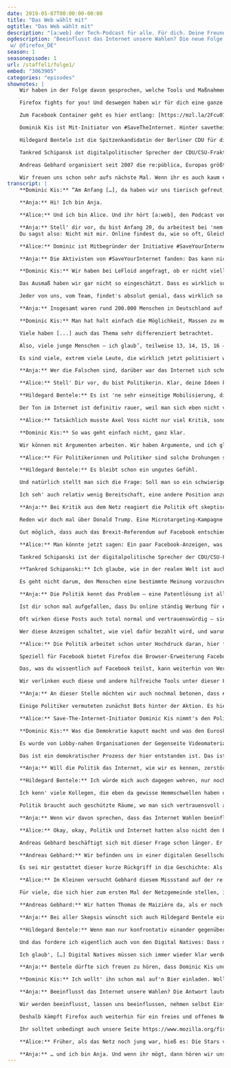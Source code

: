 ```yaml
---
date: 2019-05-07T00:00:00-00:00
title: "Das Web wählt mit"
ogtitle: "Das Web wählt mit"
description: "[a:web] der Tech-Podcast für alle. Für dich. Deine Freunde. Deine Mutter. Das Web und die Straße. Präsentiert wird [a:web] von Firefox – immer auf deiner Seite und für Menschen, statt für Profit."
ogdescription: "Beeinflusst das Internet unsere Wahlen? Die neue Folge von [a:web] spricht u.a. mit @uploadfilter, @hildebentele und dem Gründer der @republica. Denn: Das Internet, das sind wir. Reinhören & Teilen! Denn bald ist #Europawahl!
 w/ @firefox_DE"
season: 1
seasonepisode: 1
url: /staffel1/folge1/
embed: "3063905"
categories: "episodes"
shownotes: |
    Wir haben in der Folge davon gesprochen, welche Tools und Maßnahmen dir helfen können, dich online vor Misinformation und Manipulation zu schützen. Gerade jetzt, so kurz vor der Europawahl ist das besonders wichtig.

    Firefox fights for you! Und deswegen haben wir für dich eine ganze Website voller Informationen rund um die Wahl, Online-Trackingund “political Ad-Targeting“ zusammengestellt: [http://mzl.la/EU-Wahl](http://mzl.la/EU-Wahl )

    Zum Facebook Container geht es hier entlang: [https://mzl.la/2Fcu07J](https://mzl.la/2Fcu07J)

    Dominik Kis ist Mit-Initiator von #SaveTheInternet. Hinter savetheinternet.info steht eine große und vielfältige Gruppe von Menschen, die alle das gleiche Ziel haben: das Internet zu retten. Sie handeln völlig unparteiisch und distanzieren sich formal von allen politischen Orientierungen. Mehr Infos findet ihr hier: [https://savetheinternet.info/](https://savetheinternet.info/)

    Hildegard Bentele ist die Spitzenkandidatin der Berliner CDU für die Europawahl 2019. Bentele ist Politologin, von Beruf Diplomatin und sitzt seit 2011 im Berliner Abgeordnetenhaus. Dort wirkt sie als Vize-Fraktionschefin und Bildungsexpertin der Fraktion.

    Tankred Schipansk ist digitalpolitischer Sprecher der CDU/CSU-Fraktion im Bundestag. Laut einer Stellungnahme findet er: “Ein besserer Schutz von Urheberrechten darf nicht dazu führen, dass das freie Internet eingeschränkt, also letztlich das Hochladen von urheberrechtlich zulässigen Inhalten mit der Folge blockiert wird, dass damit Einschränkungen für die freie Meinungsäußerung verbunden sind.”

    Andreas Gebhard organisiert seit 2007 die re:pùblica, Europas größte Veranstaltung für die digitale Gesellschaft. Als Politiker und Unternehmer blickt Gebhard sowohl in der politischen als auch in der digitalen Welt auf eine lange Karriere zurück. Er war Pressesprecher der Grünen und des Vereins Linuxtag.

    Wir freuen uns schon sehr aufs nächste Mal. Wenn ihr es auch kaum erwarten könnt, schaut euch schon mal die Arbeit von Tonya Diebel an, unserem nächsten Gast.
transcript: |
    **Dominic Kis:** “Am Anfang […], da haben wir uns tierisch gefreut, als wir 50.000 Unterschriften auf der Petition hatten und haben, glaub' ich, 'ne Pressemitteilung an alle raus geschickt (lacht), die uns dann relativ zügig als Spam markiert haben und wir dann 'ne Zeit lang keine E-Mails mehr an die schreiben durften.”

    **Anja:** Hi! Ich bin Anja.

    **Alice:** Und ich bin Alice. Und ihr hört [a:web], den Podcast von Firefox. Seit fast 20 Jahren engagiert sich Firefox jetzt schon für ein freies, transparentes Internet, das allen Menschen gleichermaßen offen steht. In diesem Podcast geht es darum, was das für uns heißt – und warum das überhaupt wichtig ist. Heute heißt es: Das Web wählt mit. Wir wollen wissen: Inwieweit beeinflusst das Internet heute Wahlen?

    **Anja:** Stell' dir vor, du bist Anfang 20, du arbeitest bei 'nem IT-Unternehmen und bist eigentlich 'n ganz normaler Typ. Und dann kommt eine Partei um die Ecke und stellt ein Gesetz vor, dass dein Leben ein Stück weit auf den Kopf stellen könnte.
    Du sagst also: Nicht mit mir. Online findest du, wie so oft, Gleichgesinnte, die das genauso sehen. Ihr vernetzt euch also, um gegen dieses neue Gesetz zu protestieren. Und plötzlich geht alles ganz schnell: Plötzlich stehst du auf Bühnen. Du hältst Reden, gibst Interviews. Du konfrontierst Politiker, die alt genug sind, um deine Eltern zu sein. Und alles, was du sagst, verbreitet sich im Handumdrehen auf Facebook, Twitter, YouTube. Plötzlich Politiker – so ging es Dominic Kis. Von dem haben wir eben zu Anfang schon gehört.

    **Alice:** Dominic ist Mitbegründer der Initiative #SaveYourInternet, die monatelang gegen die umstrittene EU-Reform des Urheberrechts kämpfte. Gerade Artikel 13 der Reform ist den Aktivisten ein Dorn im Auge. Der verpflichtet große Online-Plattformen dazu, Inhalte schon beim Upload auf mögliche Urheberrechtsverletzungen zu prüfen – und sie gegebenenfalls zu sperren. #SaveYourInternet sieht in solchen Upload-Filtern ein Zensurwerkzeug, das den freien Meinungsaustausch im Netz bedroht. So ein Upload-Filter kann nämlich nur erkennen, ob ein Bild oder ein Video urheberrechtlich geschützt ist, nicht aber, in welchem Kontext es genutzt wird. Damit sind unsere geliebten GIFs ebenso bedroht wie Memes, Satire-Videos und andere Internet-Lieblinge.

    **Anja:** Die Aktivisten von #SaveYourInternet fanden: Das kann nicht sein. Und mit dieser Ansicht stehen sie nicht allein da. Anfangs hatten sie auf eine Million Unterschriften für ihre Online-Petition gehofft und hielten das für optimistisch. Inzwischen haben sie die Fünf-Millionen-Marke geknackt. Rund 1,3 Millionen Unterschriften stammen aus Deutschland. Auch für Dominic Kis war diese gigantische Resonanz eine Überraschung.

    **Dominic Kis:** Wir haben bei LeFloid angefragt, ob er nicht vielleicht 'n Video drüber machen würde. […] Und allein durch das Video haben wir dann, ich glaub', auch fast zwei Millionen Unterschriften innerhalb von zwei, drei Tagen zusammen gehabt. Ja, haben wir uns tierisch gefreut.

    Das Ausmaß haben wir gar nicht so eingeschätzt. Dass es wirklich so groß wird. […]

    Jeder von uns, vom Team, findet's absolut genial, dass wirklich so viele Leute da hinten dran stehen, und dass das Commitment so riesig ist. Ich mein', wir hatten Demos teilweise in Bremen bei acht Grad und Regen – also das perfekte Demowetter, wo man eigentlich am liebsten zu Hause bleibt. Und selbst da sind knapp drei-, viertausend Leute noch gekommen.

    **Anja:** Insgesamt waren rund 200.000 Menschen in Deutschland auf der Straße, um gegen die Urheberrechtsreform zu protestieren. Im EU-Parlament wurde sie dennoch beschlossen. #SaveYourInternet gibt sich deswegen noch lange nicht geschlagen. Sie nehmen den Erfolg ihrer Initiative als Beweis dafür, wozu das Internet in der Lage ist -- auch auf dem politischen Parkett. Deshalb wollen sie weiterhin für ein offenes und freies Netz eintreten.

    **Dominic Kis:** Man hat halt einfach die Möglichkeit, Massen zu mobilisieren für ein Thema, das wichtig ist.

    Viele haben [...] auch das Thema sehr differenziert betrachtet.

    Also, viele junge Menschen – ich glaub’, teilweise 13, 14, 15, 16 – [...] die richtig geile Videos dazu gemacht haben. Die einfach sich das Thema genau angeschaut haben und gemerkt haben, okay, das sind die Punkte [...] die in der Debatte nicht gut sind

    Es sind viele, extrem viele Leute, die wirklich jetzt politisiert worden sind. Die gesagt haben, ja, jetzt geh’ ich auch mal Europa wählen und mach’ mir auch Gedanken, wen ich wählen will, denn ich will nicht die Falschen wählen.

    **Anja:** Wer die Falschen sind, darüber war das Internet sich schnell einig. Der CDU-Politiker Axel Voss war in Deutschland zum Gesicht des Urheberrechtsreform geworden. Die CDU -Gruppe im Europaparlament hatte aller Proteste zum Trotz für die Reform gestimmt. Und die Quittung ließ nicht lange auf sich warten: Noch am Tag der Abstimmung trendete in den sozialen Medien deutschlandweit der Hashtag, Nie mehr CDU. Der anstehenden Europa-Wahl Ende Mai blickt die Partei nicht ohne Sorge entgegen. Wie stark ist der Einfluss aus dem Netz wirklich?

    **Alice:** Stell' Dir vor, du bist Politikerin. Klar, deine Ideen kommen vielleicht nicht bei allen gut an, aber du hast du dich immer nach bestem Wissen und Gewissen für das Gemeinwohl eingesetzt. Das Internet ist dabei nur ein Werkzeug für dich. Du benutzt es, um E-Mails zu schreiben, Fotos zu verschicken oder auch mal was zu posten. Und dann, ganz plötzlich, gehörst du zu den Bösen. Plötzlich sind da Menschen, die du gar nicht kennst – aber für die bist du der Feind. Zumindest behandeln sie dich so.

    **Hildegard Bentele:** Es ist 'ne sehr einseitige Mobilisierung, die dann auch oft in den Echokammern bleibt. Es gibt eben auf Twitter oder auf Facebook auch nicht die Möglichkeit einer richtigen Diskussion.

    Der Ton im Internet ist definitiv rauer, weil man sich eben nicht von Angesicht zu Angesicht gegenüber stellt. Da spielt auch die Anonymität mit rein. Mich hat das schon erschreckt, auch als Politikerin. Die Drohungen, bis hin zu Morddrohungen, Bombendrohungen, die eben gegen den Axel Voss ausgesprochen wurden.

    **Alice:** Tatsächlich musste Axel Voss nicht nur viel Kritik, sondern auch massive Drohungen über sich ergehen lassen. Den sollte man kalt machen, stand an einigen Stellen im Netz zu lesen. #SaveYourInternet distanziert sich von solchen Methoden ganz klar; das betont Dominic Kis ausdrücklich.

    **Dominic Kis:** So was geht einfach nicht, ganz klar.

    Wir können mit Argumenten arbeiten. Wir haben Argumente, und ich glaub', solche Argumente sind wesentlich einschlagender als irgendwelche Morddrohungen.

    **Alice:** Für Politikerinnen und Politiker sind solche Drohungen schwer einzuordnen. Meist heißt es dann einfach: Das kam aus dem Internet. Sowas verunsichert natürlich – nicht nur die Betroffenen, sondern auch die Beobachter. Das sagt auch Hildegard Bentele.

    **Hildegard Bentele:** Es bleibt schon ein ungutes Gefühl.

    Und natürlich stellt man sich die Frage: Soll man so ein schwieriges Dossier, wo man eben vielleicht sehr großen Interessen auf die Füße treten muss, soll man so ein Dossier überhaupt übernehmen? Kann man da so viel Widerstand leisten?

    Ich seh' auch relativ wenig Bereitschaft, eine andere Position anzunehmen und zu tolerieren und eben auch eine demokratische Entscheidung zu respektieren. Jede demokratische Entscheidung kann ja auch widerrufen werden über einen demokratischen Prozess. Diese Absolutstellungen und diese extremen Positionen, die da teilweise eingenommen werden – die erschrecken mich.

    **Anja:** Bei Kritik aus dem Netz reagiert die Politik oft skeptisch. Manchmal wirkt das wie ein regelrechter Beißreflex. Fairerweise muss man sagen: Es gibt durchaus Gründe dafür. Schließlich erleben wir immer wieder, wie die Möglichkeiten des Internets missbraucht werden, um Wahlen nicht nur zu beeinflussen, sondern zu manipulieren. Da werden Telefone abgehört, Konten gehackt und Daten geleakt, um der einen oder der anderen Seite im Wahlkampf zu schaden. Stimmen werden nicht durch Argumente gewonnen, sondern durch gezielte Desinformation.

    Reden wir doch mal über Donald Trump. Eine Microtargeting-Kampagne hat ihm vielleicht auch den Einzug ins weiße Haus erleichtert. Die Daten von Millionen Facebook-Nutzern wurden angezapft und ausgewertet, um Trumps Botschaft diesen Nutzern schmackhaft zu machen.

    Gut möglich, dass auch das Brexit-Referendum auf Facebook entschieden wurde. Das britische Parlament wirft der Plattform jedenfalls vor, wissentlich gegen Datenschutz- und Wettbewerbsrecht verstoßen zu haben. Für den EU-Austritt Großbritanniens wurde auf Facebook nämlich mit reißerischen Anzeigen geworben. Inhaltlich waren die großteils falsch: Da wurde zum Beispiel behauptet, die Türkei würde der EU beitreten, und deshalb stünde den EU-Staaten nun eine riesige Zuwanderungswelle ins Haus – der Brexit wäre die letzte Chance, dem zu entgehen. Nichts davon stimmt. Aber vieles davon kann an den richtigen Stellen Angst machen. Und Angst ist bekanntlich ein schlechter Ratgeber.

    **Alice:** Man könnte jetzt sagen: Ein paar Facebook-Anzeigen, was soll's? Das Problem dabei ist, dass es heute Möglichkeiten zur Wahlbeeinflussung, an die noch vor wenigen Jahren niemand gedacht hat. Falsche oder irreführende Informationen lassen sich schneller und zielgerichteter verbreiten denn je. Die Politik steht dieser Entwicklung bisher noch relativ hilflos gegenüber.

    Tankred Schipanski ist der digitalpolitische Sprecher der CDU/CSU-Fraktion im Bundestag. Hier wird die Problematik schon länger besprochen. Am Rande einer Anhörung sagte er Folgendes:**

    **Tankred Schipanski:** Ich glaube, wie in der realen Welt ist auch das Internet kein rechtsfreier Raum. Von daher haben wir 'ne ganz klassische Medienregulierung in den klassischen Medien. Wir haben, glaub' ich, sehr intensiv diskutiert, wie muss ich das auch auf soziale Netzwerke oder insbesondere auch die Plattformen ausdehnen. Die fallen gegenwärtig faktisch in eine Regulierungslücke, beziehungsweise sind bewusst noch nicht reguliert. Wir merken aber, dass zunehmend gerade soziale Netzwerke und Plattformen meinungsbildende Relevanz haben. Und wenn man dies hat, dann ist das deutsche Recht ganz klar: Es muss auch hier Vielfalt gesichert werden; es muss Regulierung stattfinden.

    Es geht nicht darum, den Menschen eine bestimmte Meinung vorzuschreiben, aber eben aufzuzeigen, es gibt unterschiedliche Sichtweisen auf ein Problem. Das ist wie im Deutschen Bundestag, wenn wir eine Debatte haben, dass wir eben […] Rede und Gegenrede haben, und dass sich ein Bürger, der sich politisch bilden will, auch eine Debatte bis zum Schluss ansehen muss, um eben Rede und Gegenrede da zu erhalten.

    **Anja:** Die Politik kennt das Problem – eine Patentlösung ist allerdings noch nicht in Sicht. Solange regiert weiter Unsicherheit im Netz, denn es kann jeden treffen – auch dich. Man muss keinen groben Fehler begehen oder einen falschen Klick tun, um Ziel einer Desinformations-Kampagne zu werden. Es reicht schon aus, im Internet unterwegs zu sein.

    Ist dir schon mal aufgefallen, dass Du online ständig Werbung für ein Produkt angezeigt kriegst, nachdem du danach gesucht hast? Dahinter steckt keine Zauberei, sondern simples Tracking. Viele Webseiten sammeln standardmäßig Daten und Informationen zu deinem Online-Verhalten. Du kriegst davon vielleicht gar nichts mit, aber alles, was du tust, wird abgespeichert und ausgewertet. Auf Grundlage dieser Daten wird dann an allen möglichen Stellen Werbung angezeigt, die speziell für dich gedacht ist. Vor Wahlen werden diese Systeme auch oft dafür benutzt, um Propaganda und Fehlinformationen auf Sozialen Medien zu verbreiten.

    Oft wirken diese Posts auch total normal und vertrauenswürdig – sie wurden schon eifrig kommentiert, geliked und geshared. Jedenfalls mag das für dich so aussehen. Aber hier können Zahlen lügen. Sie lassen sich zum Beispiel durch Bots rasant in die Höhe treiben. So wird dir der Eindruck vermittelt, du hättest eine große, populäre Story vor dir, während du tatsächlich dabei bist, auf Fake News hereinzufallen.

    Wer diese Anzeigen schaltet, wie viel dafür bezahlt wird, und warum gerade du das zu sehen kriegst – all das behalten die Plattformen in der Regel für sich.

    **Alice:** Die Politik arbeitet schon unter Hochdruck daran, hier für mehr Transparenz zu sorgen. Darauf musst du aber nicht warten. Es gibt ein paar ganz einfache Möglichkeiten, wie du dich heute schon vor Manipulation im Netz schützen kannst. Du kannst zum Beispiel ganz einfach im Privaten Modus surfen. So werden viele dieser Tracker geblockt, sodass viel weniger Daten über Dein Online-Verhalten gesammelt werden können.

    Speziell für Facebook bietet Firefox die Browser-Erweiterung Facebook Container an. So wird es Facebook erschwert, deine Aktivitäten online zu verfolgen.

    Das, was du wissentlich auf Facebook teilst, kann weiterhin von Werbetreibenden genutzt werden – alles andere bleibt deine Privatsache.

    Wir verlinken euch diese und andere hilfreiche Tools unter dieser Folge in den Show Notes. Sie alle sind mit wenigen Klicks ganz fix installiert. Das ist ein guter erster Schritt, um dich für die Europawahl vor Desinformation und anderen Manipulationsversuchen.

    **Anja:** An dieser Stelle möchten wir auch nochmal betonen, dass #SaveYourInternet sich keiner unlauteren Mittel bedient hat, um Wählerentscheidungen zu beeinflussen. Trotzdem wurde die Initiative mehr als nur einmal mit digitalen Unruhestiftern in einen Topf geworfen –- da ist er wieder, der Beißreflex.

    Einige Politiker vermuteten zunächst Bots hinter der Aktion. Es hieß, die Kampagne sei von Google gekauft, weil viele Protest-Mails an die Abgeordneten von Gmail-Konten kamen. Klingt nach Satire, ist aber so.

    **Alice:** Save-The-Internet-Initiator Dominic Kis nimmt's den Politikern nicht übel. Sie meinen das nicht böse, glaubt er. Sie verstehen einfach nicht, wie das Internet funktioniert. Den Vorwurf, #SaveYourInternet könnte die Demokratie beschädigen, weist er von sich.

    **Dominic Kis:** Was die Demokratie kaputt macht und was den Euroskeptikern extrem in die Hände spielt, das ist das, was die EU gerade gemacht hat: Der Prozess wurde als Mob bezeichnet, er wurde mit Brexit-Panikmache verglichen.

    Es wurde von Lobby-nahen Organisationen der Gegenseite Videomaterial produziert, was von der offiziellen Seite des EU-Parlaments veröffentlicht wurde.

    Das ist ein demokratischer Prozess der hier entstanden ist. Das ist doch genauso, wenn die Parteien hingehen und Wahlwerbung machen. Nur machen wir halt keine Wahlwerbung für 'ne Partei, sondern wir sagen einfach, hier, Partei so und so [...] machen euer Internet kaputt.

    **Anja:** Will die Politik das Internet, wie wir es kennen, zerstören? Hildegard Bentele sieht das ganz und gar nicht so. Dafü hat sie mit dem Internet gar nicht genug am Hut. Sie ist eher besorgt über den wachsenden Einfluss des Netz auf die Politik.

    **Hildegard Bentele:** Ich würde mich auch dagegen wehren, nur noch über das Internet wahrgenommen zu werden sozusagen.

    Ich kenn' viele Kollegen, die eben da gewisse Hemmschwellen haben oder Berührungsängste, nur noch über das Internet zu kommunizieren oder Politik zu machen.

    Politik braucht auch geschützte Räume, wo man sich vertrauensvoll austauschen kann. Wo man ein Pro und Kontra erwägen kann, bevor man mit einer vorgefertigten Position rausgeht und die sofort in den Raum stellt. Gutes Beispiel auch: Die Koalitionsverhandlungen zu Jamaika, die auch darunter gelitten haben, dass ständig Informationen rausgegeben wurden, die dann breit gestreut wurden, kaputt gemacht wurden. Ich glaube, Politik lebt eben auch von dem vertrauensvollen Dialog zwischen Menschen. Und der ist im Internet so nicht möglich.

    **Anja:** Wenn wir davon sprechen, dass das Internet Wahlen beeinflusst, dann müssen wir immer unterscheiden: Handelt es sich um einen demokratischen Prozess, der sich online organisiert – oder wird vielmehr versucht, einen demokratischen Prozess mit digitalen Hilfsmitteln zu manipulieren? Sagen hier Netzbürgerinnen und -bürger ihre Meinung – oder werden sie instrumentalisiert, um irgendeine Agenda zu pushen? Beides findet heute im Internet statt, und die Unterscheidung fällt nicht immer leicht. Dafür ist sie aber umso wichtiger. Das Internet gibt es nämlich genauso wenig, wie es die Politik gibt.

    **Alice:** Okay, okay, Politik und Internet hatten also nicht den besten Start zusammen. Aber, hey, wir haben jetzt 2019. Die beide werde in Zukunft nicht mehr ohne einander auskommen. Wie lässt sich also diese komplizierte Beziehung in bessere Bahnen lenken?

    Andreas Gebhard beschäftigt sich mit dieser Frage schon länger. Er blickt sowohl in der politischen als auch in der digitalen Welt auf eine lange Karriere zurückblickt. Er war Pressesprecher der Grünen und des Vereins Linuxtag. Seit 2007 organisiert er in Berlin die re:publica, Europas größte Konferenz für die digitale Gesellschaft. Die Differenzen zwischen Politik und Internet überraschen ihn nicht. Er glaubt, es fehlt an realen Berührungspunkten.

    **Andreas Gebhard:** Wir befinden uns in einer digitalen Gesellschaft, aber es gibt keine digitale Zivilgesellschaft, die über Netzaktivistinnen und -aktivisten hinausgeht. […] Es gibt keinen öffentlichen Raum, wo Bürgerinnen und Bürger sich aufgeklärt mit der digitalen Welt auseinander setzen können, physisch sich treffen können.

    Es sei mir gestattet dieser kurze Rückgriff in die Geschichte: Als die Industrialisierung da war, im 19. Jahrhundert, da […] hat sich komplett die Gewerkschaftsbewegung gebildet, wo sich Leute, die durch diese Veränderungen direkt in ihrer Arbeits- und Lebenswelt radikal betroffen waren, zusammengeschlossen haben und auch versucht haben, ihre eigenen Sachen durchsetzen. Solche Orte gibt es heute nicht, und das führt aus meiner Sicht dazu, dass es 'ne große Verunsicherung gibt in der Gesellschaft und auf der anderen Seite möglicherweise leichtfertig irgendwelche Parolen aufgenommen werden, weil der Diskursrahmen dazu fehlt.

    **Alice:** Im Kleinen versucht Gebhard diesem Missstand auf der re:publica zu begegnen. Unter Politikerinnen und Politikern ist die nämlich inzwischen zu einer beliebten Bühne geworden. Die SPD-Vorsitzende Andrea Nahles war ebenso zu Gast wie Malou Dreyer, die Ministerpräsidentin von Rheinland-Pfalz.

    Für viele, die sich hier zum ersten Mal der Netzgemeinde stellen, ist das schon eine Herausforderung, sagt Gebhard. Letztlich kommen die meisten aber gern wieder – weil die Gemeinde zwar groß und kritisch, aber auch fair ist. Auf der re:publica muss niemand Angst haben, von der Bühne gebuht zu werden. Das findet Gebhard auch wichtig.

    **Andreas Gebhard:** Wir hatten Thomas de Maizière da, als er noch Innenminister war. Da haben Leute von der Piratenpartei am Anfang protestiert. Aber das restliche Publikum fand das dann auch nicht so richtig cool, weil klar war: Jeder hat da vielleicht irgendwie was gegen, was der Innenminister macht – aber wenn da schon drei Leute […] auf der Bühne sind von uns oder vom Chaos-Computer-Club, die die bohrenden Fragen stellt, dann brauchen wir nicht noch einen, der dann 'nen Banner hoch hält.

    **Anja:** Bei aller Skepsis wünscht sich auch Hildegard Bentele eine Annäherung an die Netzgemeinde. Kritik aus dieser Richtung nimmt sie durchaus ernst. Sie findet es auch legitim, wenn Wählerinnen und Wähler durch Tweets, Facebook-Posts und Demos Druck erzeugen. Worauf sie noch wartet, ist die Bereitschaft, einen nächsten Schritt zu tun.

    **Hildegard Bentele:** Wenn man nur konfrontativ einander gegenübersteht, wird man keine Lösung finden. In der Politik ist der Kompromiss die Lösungsformel. Da müssen beide aufeinander zugehen. Und das kann eigentlich nur im Gespräch passieren.

    Und das fordere ich eigentlich auch von den Digital Natives: Dass man sich nicht nur vor sein Smartphone setzt und mit sich selbst spricht oder mit seiner Community, sondern das man eben mit denen spricht, die auch wirklich aktiv in der Politik [...] etwas gestalten können.

    Ich glaub', […] Digital Natives müssen sich immer wieder klar werden, inwieweit bespiel' ich die digitale Welt mit Fotos […] und Statements, und welcher Mensch bin ich in der realen Welt? Und da stößt Politik auch glaub' ich gerade drauf.

    **Anja:** Bentele dürfte sich freuen zu hören, dass Dominic Kis und Axel Voss nach der Europawahl mal ein Bier zusammen trinken gehen. Das ist beschlossene Sache. Kis hat einfach gefragt.

    **Dominic Kis:** Ich wollt' ihn schon mal auf'n Bier einladen. Wollte er aber damals nicht. Also hab' ich gemeint, jetzt nutzt du die Möglichkeit und fragst ihn einfach mal, hey, Axel, wie sieht's aus, haste Bock 'n Bier zu trinken? Dann quatschen wir'n bisschen über Urheberrechtsreform, das ist dann 'n bisschen gemütlicher, keine Kameras, das passt dann. Und da hat er gemeint, ja, okay, können wir machen – isser dabei.

    **Anja:** Beeinflusst das Internet unsere Wahlen? Die Antwort lautet: Ja. Und nein. Das Internet ist ja nicht irgendeine Kraft, die von außen auf uns einwirkt. Das Internet, das sind wir. Das Internet hat unser Leben beschleunigt und gleichzeitig unsere Welt vergrößert. Es war noch nie so einfach, am politischen Geschehen teilzunehmen. Es war aber auch noch nie so komplex. Sich raushalten? Das ist eigentlich keine Option mehr. Online sind wir nämlich alle permanent im Visier von Meinungsmachern und solchen, die es gern wären.

    Wir werden beeinflusst, lassen uns beeinflussen, nehmen selbst Einfluss. Was wir daraus machen, liegt an uns. Wir müssen uns fragen: Woher kriegen wir unsere Informationen? Wie glaubwürdig sind sie, und wo wollen wir überhaupt hin damit? Erst, wenn wir diese Fragen für uns selbst beantwortet haben, können wir die Möglichkeiten, die das Internet uns eröffnet, voll ausschöpfen.

    Deshalb kämpft Firefox auch weiterhin für ein freies und offenes Netz, das wir alle gleichberechtigt nutzen können. Wir hoffen, dass wir mit diesem Podcast auch einen Teil dazu beitragen können.

    Ihr solltet unbedingt auch unsere Seite https://www.mozilla.org/firefox/election/ ansehen. Dort findet ihr alles, was ihr über die kommende Europa Wahl wissen müsst, wie Tracking funktioniert, welche Tolls euch helfen euch davor zu schützen und warum Firefox überhaupt so viel Aufwand betreibt. Spoiler: Firefox fights for you!

    **Alice:** Früher, als das Netz noch jung war, hieß es: Die Stars von morgen werden aus dem Internet gekommen. Un ja, so war es dann auch. Vielleicht – nein, ganz sicher sogar – kommen ja die Politikerinnen und Politiker von morgen aus dem Netz. Da wäre heute doch eigentlich ein guter Tag, um anzufangen.

    **Anja:** … und ich bin Anja. Und wenn ihr mögt, dann hören wir uns in ein paar Wochen wieder hier zu einer neuen Folgen von [a:web], dem Podcast von Firefox. Wir sprechen das über die Kids on the Web. Aber auch über ihre Eltern. Wir werden mit der Künstlerin Toyah Diebel sprechen, die die Aktion #DeinKindAuchNicht ins Leben gerufen hat. Das wird gut.
---
```

